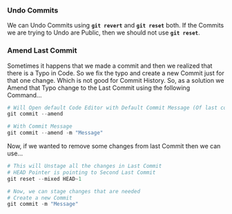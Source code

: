### Undo Commits

We can Undo Commits using **`git revert`** and **`git reset`** both. If the Commits we are trying to Undo are Public, then we should not use **`git reset`**.

### Amend Last Commit

Sometimes it happens that we made a commit and then we realized that there is a Typo in Code. So we fix the typo and create a new Commit just for that one change. Which is not good for Commit History. So, as a solution we Amend that Typo change to the Last Commit using the following Command...

```ps1
# Will Open default Code Editor with Default Commit Message (Of last commit)
git commit --amend

# With Commit Message
git commit --amend -m "Message"
```

Now, if we wanted to remove some changes from last Commit then we can use...

```ps1
# This will Unstage all the changes in Last Commit
# HEAD Pointer is pointing to Second Last Commit
git reset --mixed HEAD~1

# Now, we can stage changes that are needed
# Create a new Commit
git commit -m "Message"
```
